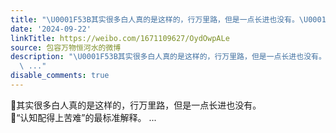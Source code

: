 ```yaml
---
title: "\U0001F53B其实很多白人真的是这样的，行万里路，但是一点长进也没有。\U0001F53B“认知配得上苦难”的最标准解释。"
date: '2024-09-22'
linkTitle: https://weibo.com/1671109627/OydOwpALe
source: 包容万物恒河水的微博
description: "\U0001F53B其实很多白人真的是这样的，行万里路，但是一点长进也没有。<br>\U0001F53B“认知配得上苦难”的最标准解释。
  \ ..."
disable_comments: true
---
```

🔻其实很多白人真的是这样的，行万里路，但是一点长进也没有。<br>🔻“认知配得上苦难”的最标准解释。  ...